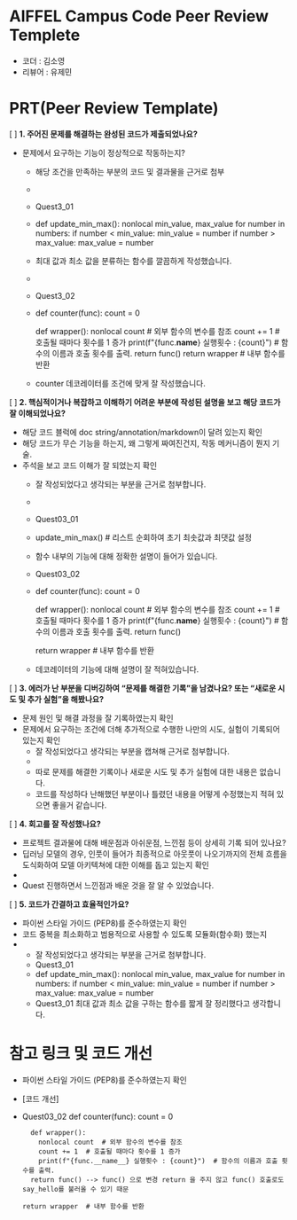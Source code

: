 # AIFFEL Campus Code Peer Review Templete
- 코더 : 김소영
- 리뷰어 : 유제민


# PRT(Peer Review Template)
[ ]  **1. 주어진 문제를 해결하는 완성된 코드가 제출되었나요?**
- 문제에서 요구하는 기능이 정상적으로 작동하는지?
    - 해당 조건을 만족하는 부분의 코드 및 결과물을 근거로 첨부
    - 
    - Quest3_01
    - def update_min_max():
        nonlocal min_value, max_value
        for number in numbers:
            if number < min_value:
                min_value = number
            if number > max_value:
                max_value = number
    - 최대 값과 최소 값을 분류하는 함수를 깔끔하게 작성했습니다.
    -
    - Quest3_02
    - def counter(func):
        count = 0

        def wrapper():
          nonlocal count  # 외부 함수의 변수를 참조
          count += 1  # 호출될 때마다 횟수를 1 증가
          print(f"{func.__name__} 실행횟수 : {count}")  # 함수의 이름과 호출 횟수를 출력.
          return func()
        return wrapper  # 내부 함수를 반환
    - counter 데코레이터를 조건에 맞게 잘 작성했습니다.
      
[ ]  **2. 핵심적이거나 복잡하고 이해하기 어려운 부분에 작성된 설명을 보고 해당 코드가 잘 이해되었나요?**
- 해당 코드 블럭에 doc string/annotation/markdown이 달려 있는지 확인
- 해당 코드가 무슨 기능을 하는지, 왜 그렇게 짜여진건지, 작동 메커니즘이 뭔지 기술.
- 주석을 보고 코드 이해가 잘 되었는지 확인
    - 잘 작성되었다고 생각되는 부분을 근거로 첨부합니다.
    - 
    - Quest03_01
    - update_min_max()  # 리스트 순회하여 초기 최솟값과 최댓값 설정
    - 함수 내부의 기능에 대해 정확한 설명이 들어가 있습니다.
 
    - Quest03_02
    - def counter(func):
        count = 0

        def wrapper():
          nonlocal count  # 외부 함수의 변수를 참조
          count += 1  # 호출될 때마다 횟수를 1 증가
          print(f"{func.__name__} 실행횟수 : {count}")  # 함수의 이름과 호출 횟수를 출력.
        return func()

      return wrapper  # 내부 함수를 반환
    - 데코레이터의 기능에 대해 설명이 잘 적혀있습니다.
        
[ ]  **3. 에러가 난 부분을 디버깅하여 “문제를 해결한 기록”을 남겼나요? 또는 “새로운 시도 및 추가 실험”을 해봤나요?**
- 문제 원인 및 해결 과정을 잘 기록하였는지 확인
- 문제에서 요구하는 조건에 더해 추가적으로 수행한 나만의 시도, 실험이 기록되어 있는지 확인
    - 잘 작성되었다고 생각되는 부분을 캡쳐해 근거로 첨부합니다.
    - 
    - 따로 문제를 해결한 기록이나 새로운 시도 및 추가 실험에 대한 내용은 없습니다.
    - 코드를 작성하다 난해했던 부분이나 틀렸던 내용을 어떻게 수정했는지 적혀 있으면 좋을거 같습니다.
        
[ ]  **4. 회고를 잘 작성했나요?**
- 프로젝트 결과물에 대해 배운점과 아쉬운점, 느낀점 등이 상세히 기록 되어 있나요?
- 딥러닝 모델의 경우, 인풋이 들어가 최종적으로 아웃풋이 나오기까지의 전체 흐름을 도식화하여 모델 아키텍쳐에 대한 이해를 돕고 있는지 확인
- 
- Quest 진행하면서 느낀점과 배운 것을 잘 알 수 있었습니다.
        
[ ]  **5. 코드가 간결하고 효율적인가요?**
- 파이썬 스타일 가이드 (PEP8)를 준수하였는지 확인
- 코드 중복을 최소화하고 범용적으로 사용할 수 있도록 모듈화(함수화) 했는지
- 
    - 잘 작성되었다고 생각되는 부분을 근거로 첨부합니다.
    - Quest3_01
    - def update_min_max():
        nonlocal min_value, max_value
        for number in numbers:
            if number < min_value:
                min_value = number
            if number > max_value:
                max_value = number
    - Quest3_01 최대 값과 최소 값을 구하는 함수를 짧게 잘 정리했다고 생각합니다.

# 참고 링크 및 코드 개선
- 파이썬 스타일 가이드 (PEP8)를 준수하였는지 확인
- [코드 개선]
- Quest03_02
    def counter(func):
        count = 0

        def wrapper():
          nonlocal count  # 외부 함수의 변수를 참조
          count += 1  # 호출될 때마다 횟수를 1 증가
          print(f"{func.__name__} 실행횟수 : {count}")  # 함수의 이름과 호출 횟수를 출력.
        return func() --> func() 으로 변경 return 을 주지 않고 func() 호출로도 say_hello를 불러올 수 있기 때문

      return wrapper  # 내부 함수를 반환


